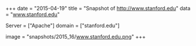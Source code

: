 
+++
date = "2015-04-19"
title = "Snapshot of http://www.stanford.edu"
data = "www.stanford.edu"

Server = ["Apache"]
domain = ["stanford.edu"]

  image = "snapshots/2015_16/www.stanford.edu.png"
+++
#
